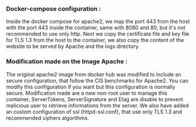 ### Docker-compose configuration : 
Inside the docker compose for apache2, we map the port 443 from the host with the port 443 inside the container, 
same with 8080 and 80, but it's not recommended to use only http. Next we copy the certificate file and key file for TLS 1.3 
from the host to the container, we also copy the content of the website to be served by Apache and the logs directory.
### Modification made on the Image Apache :
The original apache2 image from docker hub was modified to include an secure configuration, that follow the CIS benchmarks
for Apache2. You can modify this configuration if you want but this configuration is normally secure.
Modification made are a new non-root user to manage this container, ServerTokens, ServerSignature and Etag are disable to prevent
malicious user to retrieve informations from the server. We also have added an custom configuration of ssl (httpd-ssl.conf),
that use only TLS 1.3 and recommended ciphers algorithms.